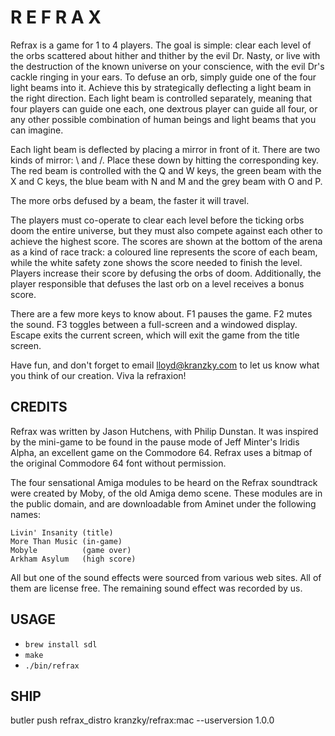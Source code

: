 R E F R A X
===========

Refrax is a game for 1 to 4 players. The goal is simple: clear each level of the
orbs scattered about hither and thither by the evil Dr. Nasty, or live with the
destruction of the known universe on your conscience, with the evil Dr's cackle
ringing in your ears. To defuse an orb, simply guide one of the four light beams
into it. Achieve this by strategically deflecting a light beam in the right
direction.  Each light beam is controlled separately, meaning that four players
can guide one each, one dextrous player can guide all four, or any other
possible combination of human beings and light beams that you can imagine.

Each light beam is deflected by placing a mirror in front of it. There are two
kinds of mirror: \ and /. Place these down by hitting the corresponding key. The
red beam is controlled with the Q and W keys, the green beam with the X and C
keys, the blue beam with N and M and the grey beam with O and P.

The more orbs defused by a beam, the faster it will travel.

The players must co-operate to clear each level before the ticking orbs doom the
entire universe, but they must also compete against each other to achieve the
highest score. The scores are shown at the bottom of the arena as a kind of race
track: a coloured line represents the score of each beam, while the white safety
zone shows the score needed to finish the level. Players increase their score by
defusing the orbs of doom. Additionally, the player responsible that defuses the
last orb on a level receives a bonus score.

There are a few more keys to know about. F1 pauses the game. F2 mutes the sound.
F3 toggles between a full-screen and a windowed display. Escape exits the
current screen, which will exit the game from the title screen.

Have fun, and don't forget to email lloyd@kranzky.com to let us know what you
think of our creation. Viva la refraxion!

CREDITS
-------

Refrax was written by Jason Hutchens, with Philip Dunstan. It was inspired by
the mini-game to be found in the pause mode of Jeff Minter's Iridis Alpha, an
excellent game on the Commodore 64. Refrax uses a bitmap of the original
Commodore 64 font without permission.

The four sensational Amiga modules to be heard on the Refrax soundtrack were
created by Moby, of the old Amiga demo scene. These modules are in the public
domain, and are downloadable from Aminet under the following names:

    Livin' Insanity (title)
    More Than Music (in-game)
    Mobyle          (game over)
    Arkham Asylum   (high score)

All but one of the sound effects were sourced from various web sites. All of
them are license free. The remaining sound effect was recorded by us.

USAGE
-----

* `brew install sdl`
* `make`
* `./bin/refrax`

SHIP
----

butler push refrax_distro kranzky/refrax:mac --userversion 1.0.0
